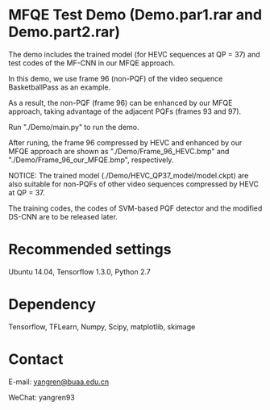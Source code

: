 # MFQE Test Demo (Demo.par1.rar and Demo.part2.rar)

The demo includes the trained model (for HEVC sequences at QP = 37) and test codes of the MF-CNN in our MFQE approach. 

In this demo, we use frame 96 (non-PQF) of the video sequence BasketballPass as an example. 

As a result, the non-PQF (frame 96) can be enhanced by our MFQE approach, taking advantage of the adjacent PQFs (frames 93 and 97).

Run "./Demo/main.py" to run the demo. 

After runing, the frame 96 compressed by HEVC and enhanced by our MFQE approach are shown as "./Demo/Frame_96_HEVC.bmp" and "./Demo/Frame_96_our_MFQE.bmp", respectively.


NOTICE: The trained model (./Demo/HEVC_QP37_model/model.ckpt) are also suitable for non-PQFs of other video sequences compressed by HEVC at QP = 37. 

The training codes, the codes of SVM-based PQF detector and the modified DS-CNN are to be released later.


# Recommended settings

Ubuntu 14.04, Tensorflow 1.3.0, Python 2.7

# Dependency

Tensorflow, TFLearn, Numpy, Scipy, matplotlib, skimage

# Contact

E-mail: yangren@buaa.edu.cn

WeChat: yangren93
